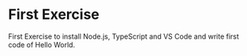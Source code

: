 # First Exercise
First Exercise to install Node.js, TypeScript and VS Code and write first code of Hello World.
